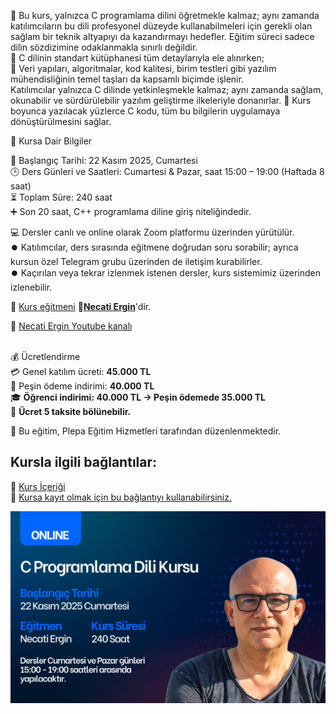 🎯 Bu kurs, yalnızca C programlama dilini öğretmekle kalmaz; aynı zamanda katılımcıların bu dili profesyonel düzeyde kullanabilmeleri için gerekli olan sağlam bir teknik altyapıyı da kazandırmayı hedefler.
Eğitim süreci sadece dilin sözdizimine odaklanmakla sınırlı değildir.<br>
📌 C dilinin standart kütüphanesi tüm detaylarıyla ele alınırken;<br>
📌 Veri yapıları, algoritmalar, kod kalitesi, birim testleri gibi yazılım mühendisliğinin temel taşları da kapsamlı biçimde işlenir.<br>
Katılımcılar yalnızca C dilinde yetkinleşmekle kalmaz; aynı zamanda sağlam, okunabilir ve sürdürülebilir yazılım geliştirme ilkeleriyle donanırlar.
🧠 Kurs boyunca yazılacak yüzlerce C kodu, tüm bu bilgilerin uygulamaya dönüştürülmesini sağlar.<br>

🧩 Kursa Dair Bilgiler

📅 Başlangıç Tarihi: 22 Kasım 2025, Cumartesi<br>
🕒 Ders Günleri ve Saatleri: Cumartesi & Pazar, saat 15:00 – 19:00 (Haftada 8 saat)<br>
⏳ Toplam Süre: 240 saat<br>
➕ Son 20 saat, C++ programlama diline giriş niteliğindedir.<br>

💻 Dersler canlı ve online olarak Zoom platformu üzerinden yürütülür.<br>
⏺️ Katılımcılar, ders sırasında eğitmene doğrudan soru sorabilir; ayrıca kursun özel Telegram grubu üzerinden de iletişim kurabilirler.<br>
⏺️ Kaçırılan veya tekrar izlenmek istenen dersler, kurs sistemimiz üzerinden izlenebilir.

👨 [Kurs eğitmeni](https://github.com/necatiergin/OCAK_2025_CPP_KURSU/blob/main/kurs_egitmeni.md)
**&#128279;[Necati Ergin](https://www.linkedin.com/in/necati-ergin-045768176/)**'dir. <br>

👨 [Necati Ergin Youtube kanalı](https://www.youtube.com/@necatiergin)<br><br>

💰 Ücretlendirme<br>
💳 Genel katılım ücreti: **45.000 TL**<br>
💸 Peşin ödeme indirimi: **40.000 TL**<br>
🎓 **Öğrenci indirimi: 40.000 TL → Peşin ödemede 35.000 TL<br>**
💠 **Ücret 5 taksite bölünebilir.<br>**

🏢 Bu eğitim, Plepa Eğitim Hizmetleri tarafından düzenlenmektedir.<br>

## Kursla ilgili bağlantılar:
&#128279; [Kurs İçeriği](https://github.com/necatiergin/kurs_programlari/blob/main/c_programlama_dili.md)<br>
&#128279; [Kursa kayıt olmak için bu bağlantıyı kullanabilirsiniz.](https://us02web.zoom.us/meeting/register/NMkRcoZoQ5St97N7w0bPuQ) <br>

![kurs tanıtım görseli](https://github.com/necatiergin/KASIM-2025-C-KURSU/blob/main/c_kursu_tanitim_gorseli.png)
